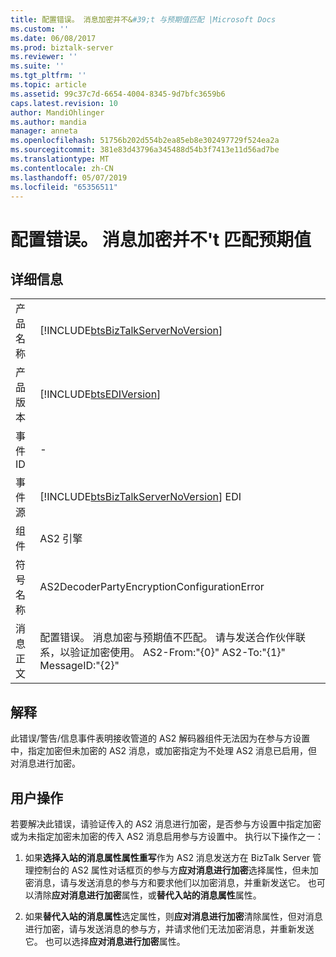 ```yaml
---
title: 配置错误。 消息加密并不&#39;t 与预期值匹配 |Microsoft Docs
ms.custom: ''
ms.date: 06/08/2017
ms.prod: biztalk-server
ms.reviewer: ''
ms.suite: ''
ms.tgt_pltfrm: ''
ms.topic: article
ms.assetid: 99c37c7d-6654-4004-8345-9d7bfc3659b6
caps.latest.revision: 10
author: MandiOhlinger
ms.author: mandia
manager: anneta
ms.openlocfilehash: 51756b202d554b2ea85eb8e302497729f524ea2a
ms.sourcegitcommit: 381e83d43796a345488d54b3f7413e11d56ad7be
ms.translationtype: MT
ms.contentlocale: zh-CN
ms.lasthandoff: 05/07/2019
ms.locfileid: "65356511"
---
```

# <a name="configuration-error-the-message-encryption-doesn39t-match-the-expected-value"></a>配置错误。 消息加密并不&#39;t 匹配预期值
## <a name="details"></a>详细信息  
  
|                 |                                                                                                                                                                                  |
|-----------------|----------------------------------------------------------------------------------------------------------------------------------------------------------------------------------|
|  产品名称   |                                                [!INCLUDE[btsBizTalkServerNoVersion](../includes/btsbiztalkservernoversion-md.md)]                                                |
| 产品版本 |                                                            [!INCLUDE[btsEDIVersion](../includes/btsediversion-md.md)]                                                            |
|    事件 ID     |                                                                                        -                                                                                         |
|  事件源   |                                              [!INCLUDE[btsBizTalkServerNoVersion](../includes/btsbiztalkservernoversion-md.md)] EDI                                              |
|    组件    |                                                                                    AS2 引擎                                                                                    |
|  符号名称  |                                                                   AS2DecoderPartyEncryptionConfigurationError                                                                    |
|  消息正文   | 配置错误。 消息加密与预期值不匹配。 请与发送合作伙伴联系，以验证加密使用。 AS2-From:"{0}" AS2-To:"{1}" MessageID:"{2}" |
  
## <a name="explanation"></a>解释  
 此错误/警告/信息事件表明接收管道的 AS2 解码器组件无法因为在参与方设置中，指定加密但未加密的 AS2 消息，或加密指定为不处理 AS2 消息已启用，但对消息进行加密。  
  
## <a name="user-action"></a>用户操作  
 若要解决此错误，请验证传入的 AS2 消息进行加密，是否参与方设置中指定加密或为未指定加密未加密的传入 AS2 消息启用参与方设置中。 执行以下操作之一：  
  
1.  如果**选择入站的消息属性属性重写**作为 AS2 消息发送方在 BizTalk Server 管理控制台的 AS2 属性对话框页的参与方**应对消息进行加密**选择属性，但未加密消息，请与发送消息的参与方和要求他们以加密消息，并重新发送它。 也可以清除**应对消息进行加密**属性，或**替代入站的消息属性**属性。  
  
2.  如果**替代入站的消息属性**选定属性，则**应对消息进行加密**清除属性，但对消息进行加密，请与发送消息的参与方，并请求他们无法加密消息，并重新发送它。 也可以选择**应对消息进行加密**属性。